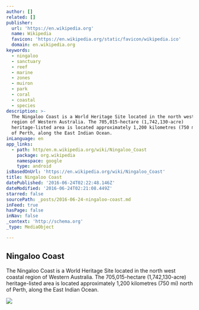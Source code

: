 ```yaml
---
author: []
related: []
publisher:
  url: 'https://en.wikipedia.org'
  name: Wikipedia
  favicon: 'https://en.wikipedia.org/static/favicon/wikipedia.ico'
  domain: en.wikipedia.org
keywords:
  - ningaloo
  - sanctuary
  - reef
  - marine
  - zones
  - muiron
  - park
  - coral
  - coastal
  - species
description: >-
  The Ningaloo Coast is a World Heritage Site located in the north west coastal
  region of Western Australia. The 705,015-hectare (1,742,130-acre)
  heritage-listed area is located approximately 1,200 kilometres (750 mi) north
  of Perth, along the East Indian Ocean.
inLanguage: en
app_links:
  - path: http/en.m.wikipedia.org/wiki/Ningaloo_Coast
    package: org.wikipedia
    namespace: google
    type: android
isBasedOnUrl: 'https://en.wikipedia.org/wiki/Ningaloo_Coast'
title: Ningaloo Coast
datePublished: '2016-06-24T02:22:48.146Z'
dateModified: '2016-06-24T02:21:08.449Z'
starred: false
sourcePath: _posts/2016-06-24-ningaloo-coast.md
inFeed: true
hasPage: false
inNav: false
_context: 'http://schema.org'
_type: MediaObject

---
```

<article style=""><h1>Ningaloo Coast</h1><p>The Ningaloo Coast is a World Heritage Site located in the north west coastal region of Western Australia. The 705,015-hectare (1,742,130-acre) heritage-listed area is located approximately 1,200 kilometres (750 mi) north of Perth, along the East Indian Ocean.</p><img src="https://upload.wikimedia.org/wikipedia/commons/thumb/7/78/Manta-ray_australia.jpg/220px-Manta-ray_australia.jpg" /></article>